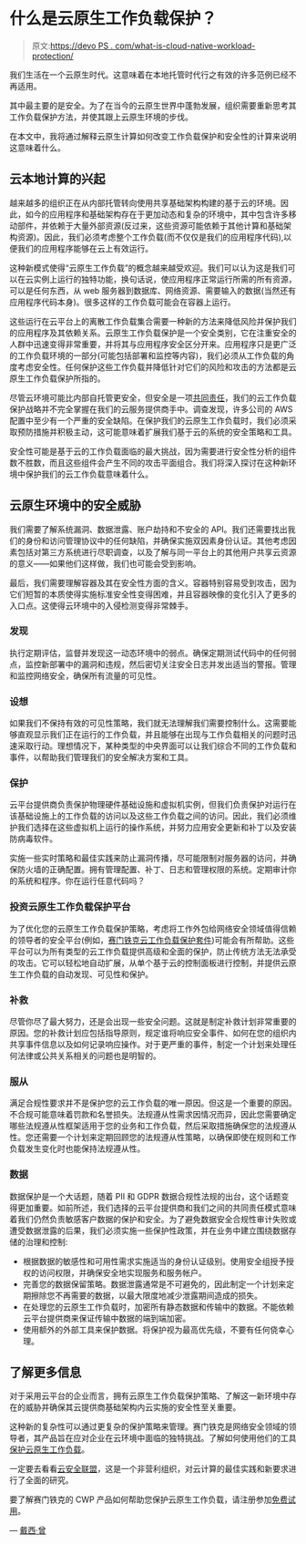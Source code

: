 # 什么是云原生工作负载保护？

> 原文:[https://devo PS . com/what-is-cloud-native-workload-protection/](https://devops.com/what-is-cloud-native-workload-protection/)

我们生活在一个云原生时代。这意味着在本地托管时代行之有效的许多范例已经不再适用。

其中最主要的是安全。为了在当今的云原生世界中蓬勃发展，组织需要重新思考其工作负载保护方法，并使其跟上云原生环境的步伐。

在本文中，我将通过解释云原生计算如何改变工作负载保护和安全性的计算来说明这意味着什么。

## 云本地计算的兴起

越来越多的组织正在从内部托管转向使用共享基础架构构建的基于云的环境。因此，如今的应用程序和基础架构存在于更加动态和复杂的环境中，其中包含许多移动部件，并依赖于大量外部资源(反过来，这些资源可能依赖于其他计算和基础架构资源)。因此，我们必须考虑整个工作负载(而不仅仅是我们的应用程序代码),以便我们的应用程序能够在云上有效运行。

这种新模式使得“云原生工作负载”的概念越来越受欢迎。我们可以认为这是我们可以在云实例上运行的独特功能，换句话说，使应用程序正常运行所需的所有资源，可以是任何东西，从 web 服务器到数据库、网络资源、需要输入的数据(当然还有应用程序代码本身)。很多这样的工作负载可能会在容器上运行。

这些运行在云平台上的离散工作负载集合需要一种新的方法来降低风险并保护我们的应用程序及其依赖关系。云原生工作负载保护是一个安全类别，它在注重安全的人群中迅速变得非常重要，并将其与应用程序安全区分开来。应用程序只是更广泛的工作负载环境的一部分(可能包括部署和监控等内容)，我们必须从工作负载的角度考虑安全性。任何保护这些工作负载并降低针对它们的风险和攻击的方法都是云原生工作负载保护所指的。

尽管云环境可能比内部自托管更安全，但安全是一项[共同责任](https://interactive.symantec.com/sharedresponsibility)，我们的云工作负载保护战略并不完全掌握在我们的云服务提供商手中。调查发现，许多公司的 AWS 配置中至少有一个严重的安全缺陷。在保护我们的云原生工作负载时，我们必须采取预防措施并积极主动，这可能意味着扩展我们基于云的系统的安全策略和工具。

安全性可能是基于云的工作负载面临的最大挑战，因为需要进行安全性分析的组件数不胜数，而且这些组件会产生不同的攻击平面组合。我们将深入探讨在这种新环境中保护我们的云工作负载意味着什么。

## 云原生环境中的安全威胁

我们需要了解系统漏洞、数据泄露、账户劫持和不安全的 API。我们还需要找出我们的身份和访问管理协议中的任何缺陷，并确保实施双因素身份认证。其他考虑因素包括对第三方系统进行尽职调查，以及了解与同一平台上的其他用户共享云资源的意义——如果他们这样做，我们也可能会受到影响。

最后，我们需要理解容器及其在安全性方面的含义。容器特别容易受到攻击，因为它们短暂的本质使得实施标准安全性变得困难，并且容器映像的变化引入了更多的入口点。这使得云环境中的入侵检测变得非常棘手。

### 发现

执行定期评估，监督并发现这一动态环境中的弱点。确保定期测试代码中的任何弱点，监控新部署中的漏洞和违规，然后密切关注安全日志并发出适当的警报。管理和监控网络安全，确保所有流量的可见性。

### 设想

如果我们不保持有效的可见性策略，我们就无法理解我们需要控制什么。这需要能够直观显示我们正在运行的工作负载，并且能够在出现与工作负载相关的问题时迅速采取行动。理想情况下，某种类型的中央界面可以让我们综合不同的工作负载和事件，以帮助我们管理我们的安全解决方案和工具。

### 保护

云平台提供商负责保护物理硬件基础设施和虚拟机实例，但我们负责保护对运行在该基础设施上的工作负载的访问以及这些工作负载之间的访问。因此，我们必须维护我们选择在这些虚拟机上运行的操作系统，并努力应用安全更新和补丁以及安装防病毒软件。

实施一些实时策略和最佳实践来防止漏洞传播，尽可能限制对服务器的访问，并确保防火墙的正确配置。拥有管理配置、补丁、日志和管理权限的系统。定期审计你的系统和程序。你在运行任意代码吗？

### 投资云原生工作负载保护平台

为了优化您的云原生工作负载保护策略，考虑将工作外包给网络安全领域值得信赖的领导者的安全平台(例如，[赛门铁克云工作负载保护套件](https://www.symantec.com/products/cloud-workload-protection))可能会有所帮助。这些平台可以为所有类型的云工作负载提供高级和全面的保护，防止传统方法无法承受的攻击。它可以轻松地自动扩展，从单个基于云的控制面板进行控制，并提供云原生工作负载的自动发现、可见性和保护。

### 补救

尽管你尽了最大努力，还是会出现一些安全问题。这就是制定补救计划非常重要的原因。您的补救计划应包括指导原则，规定谁将响应安全事件、如何在您的组织内共享事件信息以及如何记录响应操作。对于更严重的事件，制定一个计划来处理任何法律或公共关系相关的问题也是明智的。

### 服从

满足合规性要求并不是保护您的云工作负载的唯一原因。但这是一个重要的原因。不合规可能意味着罚款和名誉损失。法规遵从性需求因情况而异，因此您需要确定哪些法规遵从性框架适用于您的业务和工作负载，然后采取措施确保您的法规遵从性。您还需要一个计划来定期回顾您的法规遵从性策略，以确保即使在规则和工作负载发生变化时也能保持法规遵从性。

### 数据

数据保护是一个大话题，随着 PII 和 GDPR 数据合规性法规的出台，这个话题变得更加重要。如前所述，我们选择的云平台提供商和我们之间的共同责任模式意味着我们仍然负责敏感客户数据的保护和安全。为了避免数据安全合规性审计失败或遭受数据泄露的后果，我们必须实施一些保护性政策，并在业务中建立围绕数据存储的治理和控制:

*   根据数据的敏感性和可用性需求实施适当的身份认证级别。使用安全组授予授权的访问权限，并确保安全地实现服务和服务帐户。
*   完善您的数据保留策略。数据泄露通常是不可避免的，因此制定一个计划来定期擦除您不再需要的数据，以最大限度地减少泄露期间造成的损失。
*   在处理您的云原生工作负载时，加密所有静态数据和传输中的数据。不能依赖云平台提供商来保证传输中数据的端到端加密。
*   使用额外的外部工具来保护数据。将保护视为最高优先级，不要有任何侥幸心理。

## 了解更多信息

对于采用云平台的企业而言，拥有云原生工作负载保护策略、了解这一新环境中存在的威胁并确保其云提供商基础架构内云实施的安全性至关重要。

这种新的复杂性可以通过更复杂的保护策略来管理。赛门铁克是网络安全领域的领导者，其产品旨在应对企业在云环境中面临的独特挑战。了解如何使用他们的工具[保护云原生工作负载](https://www.symantec.com/products/cloud-workload-protection)。

一定要去看看[云安全联盟](https://cloudsecurityalliance.org/)，这是一个非营利组织，对云计算的最佳实践和新要求进行了全面的研究。

要了解赛门铁克的 CWP 产品如何帮助您保护云原生工作负载，请注册参加[免费试用](https://securitycloud.symantec.com/cc/#/landing?inid=us_symc_cloud-workload-protection_pdp_to_leadgen_trialware_PID-101_cloud-workload-protection)。

— [戴西·曾](https://devops.com/author/daisy-tsang/)